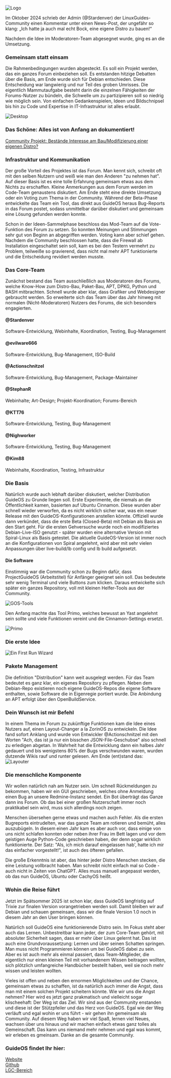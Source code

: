 ![Logo](https://github.com/GuideOS/things-and-stuff/blob/main/artikel_photos/guideos_header.png?raw=true)

Im Oktober 2024 schrieb der Admin (@Stardenver) der LinuxGuides-Community einen Kommentar unter einen News-Post, der ungefähr so klang: „Ich hatte ja auch mal echt Bock, eine eigene Distro zu bauen!“

Nachdem die Idee im Moderatoren-Team abgesegnet wurde, ging es an die Umsetzung.

### Gemeinsam statt einsam

Die Rahmenbedingungen wurden abgesteckt. Es soll ein Projekt werden, das ein ganzes Forum einbeziehen soll. Es entstanden hitzige Debatten über die Basis, am Ende wurde sich für Debian entschieden. Diese Entscheidung war langwierig und nur Teil des groben Umrisses. Die eigentlich Mammutaufgabe besteht darin die einzelnen Fähigkeiten der Forums-Nutzer zu bündeln, die Schwelle um zu partizipieren soll so niedrig wie möglich sein. Von einfachen Gedankenspielen, Ideen und Bildschnipsel bis hin zu Code und Expertise in IT-Infrastruktur ist alles erlaubt.    
    
![Desktop](https://github.com/GuideOS/things-and-stuff/blob/main/img/Bild1.png?raw=true)    
    
### Das Schöne: Alles ist von Anfang an dokumentiert!

[Community Projekt: Bestände Interesse am Bau/Modifizierung einer eigenen Distro?](https://forum.linuxguides.de/index.php?thread/7487-community-projekt-best%C3%A4nde-interesse-am-bau-modifizierung-einer-eigenen-distro/&pageNo=1)


### Infrastruktur und Kommunikation

Der große Vorteil des Projektes ist das Forum. Man kennt sich, schreibt oft mit den selben Nutzern und weiß wie man den Anderen "zu nehmen hat". Auf dieser Basis ist es eine tolle Erfahrung gemeinsam etwas aus dem Nichts zu erschaffen. Kleine Anmerkungen aus dem Forum werden im Code-Team genaustens diskutiert. Am Ende steht eine direkte Umsetzung oder ein Voting zum Thema in der Community. Während der Beta-Phase entwickelte das Team ein Tool, das direkt aus GuideOS heraus Bug-Reports in das Forum postet, sodass unmittelbar darüber diskutiert und gemeinsam eine Lösung gefunden werden konnte.

Schon in der Ideen-Sammelphase beschloss das Mod-Team auf die Vote-Funktion des Forum zu setzen. So konnten Meinungen und Stimmungen sehr gut von Beginn an abgegriffen werden. Voting kann aber schief gehen. Nachdem die Community beschlossen hatte, dass die Firewall ab Installation eingeschaltet sein soll, kam es bei den Testern vermehrt zu Problem, teilweiße so gravierend, dass nicht mal mehr APT funktionierte und die Entscheidung revidiert werden musste.

### Das Core-Team

Zunächst bestand das Team ausschließlich aus Moderatoren des Forums, welche Know-How zum Distro-Bau, Paket-Bau, APT, DPKG, Python und BASH mitbrachten. Schnell wurde aber klar, dass Grafiker und Webdesigner gebraucht werden. So erweiterte sich das Team über das Jahr hinweg mit normalen (Nicht-Moderatoren) Nutzers des Forums, die sich besonders engagierten.

#### @Stardenver     
Software-Entwicklung, Webinhalte, Koordination, Testing, Bug-Management

#### @evilware666    
Software-Entwicklung, Bug-Management, ISO-Build
    
#### @Actionschnitzel    
Software-Entwicklung, Bug-Management, Package-Maintainer
    
#### @StephanR    
Webinhalte; Art-Design; Projekt-Koordination; Forums-Bereich    
    
#### @KTT76    
Software-Entwicklung, Testing, Bug-Management
    
#### @Nighworker    
Software-Entwicklung, Testing, Bug-Management

#### @Kim88    
Webinhalte, Koordination, Testing, Infrastruktur
     
### Die Basis

Natürlich wurde auch lebhaft darüber diskutiert, welcher Distribution GuideOS zu Grunde liegen soll. Erste Experimente, die niemals an die Öffentlichkeit kamen, basierten auf Ubuntu Cinnamon. Diese wurden aber schnell wieder verworfen, da es nicht wirklich sicher war, was ein neuer Release mit den GuideOS-Konfigurationen anstellen könnte. Offiziell wurde dann verkündet, dass die erste Beta (Closed-Beta) mit Debian als Basis an den Start geht. Für die ersten Gehversuche wurde noch ein modifiziertes Debian-Live-ISO genutzt - später wurden eine alternative Version mit Spiral-Linux als Basis getestet. Die aktuelle GuideOS-Version ist immer noch an die Konfigurationen von Spiral angelehnt, wird aber mit sehr vielen Anpassungen über live-build/lb config und lb build aufgesetzt.

#### Die Software

Einstimmig war die Community schon zu Beginn dafür, dass ProjectGuideOS (Arbeitstitel) für Anfänger geeignet sein soll. Das bedeutete sehr wenig Terminal und viele Buttons zum klicken. Daraus entwickelte sich später ein ganzes Repository, voll mit kleinen Helfer-Tools aus der Community.

![GOS-Tools](https://github.com/GuideOS/things-and-stuff/blob/main/artikel_photos/GuideOS1.png?raw=true)

Den Anfang machte das Tool Primo, welches bewusst an Yast angelehnt sein sollte und viele Funktionen vereint und die Cinnamon-Settings ersetzt.

![Primo](https://github.com/GuideOS/things-and-stuff/blob/main/artikel_photos/Primo1.png?raw=true)

### Die erste Idee

![Ein First Run Wizard](https://github.com/GuideOS/things-and-stuff/blob/main/img/erste-idee.png?raw=true)

### Pakete Management

Die definition "Distribution" kann weit ausgelegt werden. Für das Team bedeutet es ganz klar, ein eigenes Repository zu pflegen. Neben dem Debian-Repo existieren noch eigene GuideOS-Repos die eigene Software enthalten, sowie Software die in Eigenregie portiert wurde. Die Anbindung an APT erfolgt über den OpenBuildService.

### Dein Wunsch ist mir Befehl

In einem Thema im Forum zu zukünftige Funktionen kam die Idee eines Nutzers auf, einen Layout-Changer a la ZorinOS zu entwickeln. Die Idee fand sofort Anklang und wurde von Entwickler @Actionschnitzel mit den Worten "Ach, das ist ja nur ein bisschen JSON-File-Geschubse" also schnell zu erledigen abgetan. In Wahrheit hat die Entwicklung dann ein halbes Jahr gedauert und bis wenigstens 80% der Bugs verschwunden waren, wurden dutzende Wikis rauf und runter gelesen. Am Ende (ent)stand das:
![Layouter](https://github.com/GuideOS/things-and-stuff/blob/main/img/primo-layout.png?raw=true)
    
### Die menschliche Komponente

Wir wollen natürlich nah am Nutzer sein. Um schnell Rückmeldungen zu bekommen, haben wir ein GUI geschrieben, welches ohne Anmeldung einen Bug an unsere Redmine-Instanz sendet. Ein Bot überträgt das Ganze dann ins Forum. Ob das bei einer großen Nutzerschaft immer noch praktikabel sein wird, muss sich allerdings noch zeigen. 

Menschen übersehen gerne etwas und machen auch Fehler. Als die ersten Bugreports eintrudelten, war das ganze Team am rotieren und bemüht, alles auszubügeln. In diesem einen Jahr kam es aber auch vor, dass einige von uns nicht schlafen konnten oder neben ihrer Frau im Bett lagen und vor dem geistigen Auge Python-Code geschrieben haben, der denn sogar wirklich funktionierte. Der Satz: "Als, ich mich darauf eingelassen hab', hatte ich mir das einfacher vorgestellt!", ist auch des öfteren gefallen. 

Die große Erkenntnis ist aber, das hinter jeder Distro Menschen stecken, die eine Leistung vollbracht haben. Man schreibt nicht einfach mal so Code - auch nicht in Zeiten von ChatGPT. Alles muss manuell angepasst werden, ob das nun GuideOS, Ubuntu oder CachyOS heißt. 

### Wohin die Reise führt

Jetzt im Spätsommer 2025 ist schon klar, dass GuideOS langfristig auf Trixie zur finalen Version vorangetrieben werden soll. Damit bleiben wir auf Debian und schauen gemeinsam, dass wir die finale Version 1.0 noch in diesem Jahr an den User bringen können.

Natürlich soll GuideOS eine funktionierende Distro sein. Im Fokus steht aber auch das Lernen. Unbestreitbar kann jeder, der zum Core-Team gehört, mit absoluter Sicherheit sagen, dass er mehr über Linux gelernt hat. Das ist auch eine Grundvoraussetzung: Lernen und über seinen Schatten springen. Man muss nicht Programmieren können um bei GuideOS dabei zu sein. Aber es ist auch mehr als einmal passiert, dass Team-Mitglieder, die eigentlich nur einen kleinen Teil mit vorhandenem Wissen beitragen wollten, sich plötzlich umfangreiche Handbücher bestellt haben, weil sie noch mehr wissen und leisten wollten.

Vieles ist offen und neben den ernormen Möglichkeiten und der Chance, gemeinsam etwas zu schaffen, ist da natürlich auch immer die Angst, dass man mit einem solchen Projekt scheitern könnte. Wie wir uns die Angst nehmen? Hier wird es jetzt ganz prakmatisch und vielleicht sogar klischeehaft: Der Weg ist das Ziel. Wir sind aus der Community enstanden und diese ist der Stützpfeiler und das Herz von GuideOS. Egal wie der Weg verläuft und egal wohin er uns führt - wir gehen ihn gemeinsam als Community. Auf diesem Weg haben wir viel Spaß, lernen viel Neues, wachsen über uns hinaus und wir machen einfach etwas ganz tolles als Gemeinschaft. Das kann uns niemand mehr nehmen und egal was kommt, wir erleben es gmeinsam. Danke an die gesamte Community.

### GuideOS findet Ihr hier:

[Website](https://guideos.de/)    
[Github](https://github.com/GuideOS)    
[LGC-Bereich](https://forum.linuxguides.de/index.php?board/47-guideos/)

